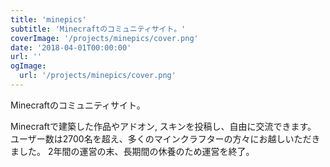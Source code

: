 ```yaml
---
title: 'minepics'
subtitle: 'Minecraftのコミュニティサイト。'
coverImage: '/projects/minepics/cover.png'
date: '2018-04-01T00:00:00'
url: ''
ogImage:
  url: '/projects/minepics/cover.png'
---
```


Minecraftのコミュニティサイト。

Minecraftで建築した作品やアドオン, スキンを投稿し、自由に交流できます。
ユーザー数は2700名を超え、多くのマインクラフターの方々にお越しいただきました。
2年間の運営の末、長期間の休養のため運営を終了。